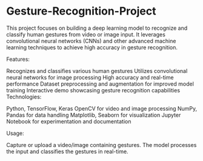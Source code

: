 # Gesture-Recognition-Project
This project focuses on building a deep learning model to recognize and classify human gestures from video or image input. It leverages convolutional neural networks (CNNs) and other advanced machine learning techniques to achieve high accuracy in gesture recognition.

Features:

Recognizes and classifies various human gestures
Utilizes convolutional neural networks for image processing
High accuracy and real-time performance
Dataset preprocessing and augmentation for improved model training
Interactive demo showcasing gesture recognition capabilities
Technologies:

Python, TensorFlow, Keras
OpenCV for video and image processing
NumPy, Pandas for data handling
Matplotlib, Seaborn for visualization
Jupyter Notebook for experimentation and documentation

Usage:

Capture or upload a video/image containing gestures.
The model processes the input and classifies the gestures in real-time.
